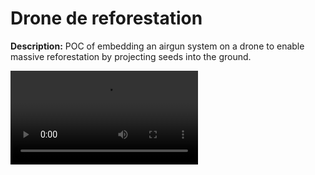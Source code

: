 # Drone de reforestation

**Description:** POC of embedding an airgun system on a drone to enable massive reforestation by projecting seeds into the ground.

<video loop autoplay control="off" src="https://youtu.be/yf7zY1jwji8">

[📖 User documentation](docs/user) • [👨‍💻 Developer documentation](docs/developer) • [📈 Project report](docs/report) • [📚 Bibliography](docs/bibliography) • [⚠️ Risk Analysis](docs/risk)

## 📄 This project in short

The project, led by Julien Geneste, the founder of Kariboo, consists of the creation *as quickly as possible* a *minimum viable product* of a **seed cannon mechanism** that can be mounted on a **Unmanned Aerial Vehicle** (UAV). This mechanism will consist of : 
 - seed projection module
 - storage module 
 - drone guidance system 
 - algorithm that will find the ideal positions for depositing seeds on the ground. 

The objectives are to find a solution that will allow the seeds to be shot, with precision and without destabilizing the drone, and to put in place a strategy to maximize the chances of survival of the shoot.

This project was created in response to the many fires in Gironde and more generally in France.

## 🔍 About this project

|                        |                                                                                                                                                                                                      |
| :--------------------: | :--------------------------------------------------------------------------------------------------------------------------------------------------------------------------------------------------: |
|     💼 **Client**      |                                                                                            Julien Geneste                                                                                            |
| 🔒 **Confidentiality** |                                                                                            **Public**                                                                                              |
|     👨‍👨‍👦 **Authors**     | Gaël Perron: https://www.linkedin.com/in/gaelperron/ , Mohammed Amine Faiz: https://www.linkedin.com/in/mohammed-amine-faiz-949a931b6 , Loïc Jacob: https://www.linkedin.com/in/loïc-jacob-03b268202 |
